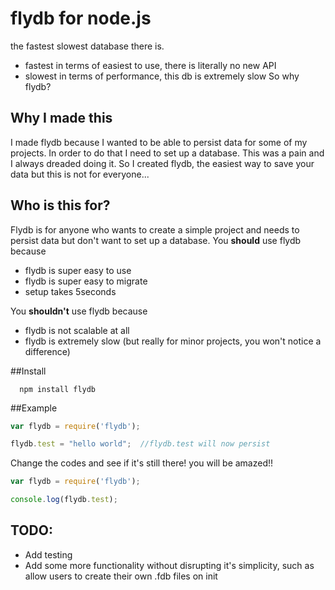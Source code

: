 # flydb for node.js
the fastest slowest database there is. 
+ fastest in terms of easiest to use, there is literally no new API
+ slowest in terms of performance, this db is extremely slow
So why flydb?

## Why I made this
I made flydb because I wanted to be able to persist data for some of my projects. In order to do that I need to set up a database.  This was a pain and I always dreaded doing it. So I created flydb, the easiest way to save your data but this is not for everyone...

## Who is this for?
Flydb is for anyone who wants to create a simple project and needs to persist data but don't want to set up a database.
You **should** use flydb because
+ flydb is super easy to use
+ flydb is super easy to migrate
+ setup takes 5seconds

You **shouldn't** use flydb because
+ flydb is not scalable at all
+ flydb is extremely slow (but really for minor projects, you won't notice a difference)

##Install

````
  npm install flydb
````

##Example

````javascript
var flydb = require('flydb');

flydb.test = "hello world";  //flydb.test will now persist
````

Change the codes and see if it's still there! you will be amazed!!
````javascript
var flydb = require('flydb');

console.log(flydb.test);
````

## TODO:
+ Add testing
+ Add some more functionality without disrupting it's simplicity, such as allow users to create their own .fdb files on init


